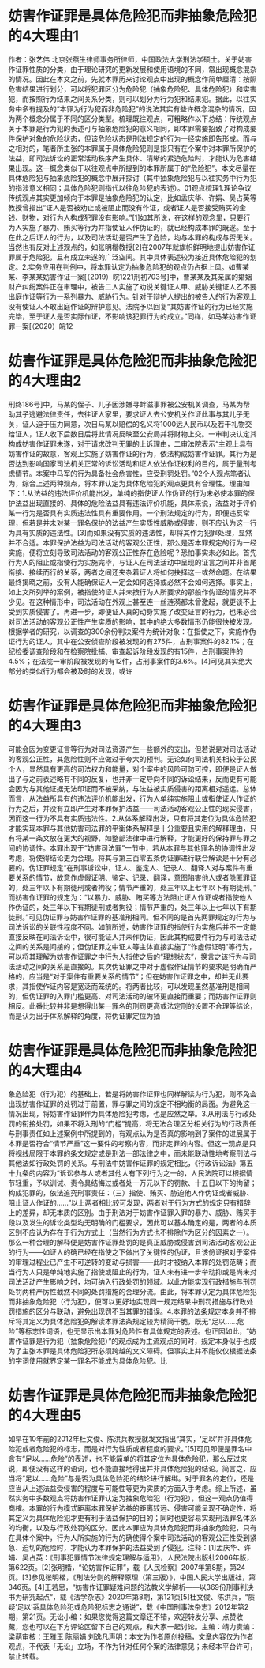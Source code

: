 # 妨害作证罪是具体危险犯而非抽象危险犯的4大理由1

作者：张艺伟 北京张燕生律师事务所律师，中国政法大学刑法学硕士。关于妨害作证罪性质的分类，由于理论研究的更新发展和使用语境的不同，常出现概念混杂的情况。因此在本文之前，先就本罪历来讨论观点中出现的概念作简单厘清：按照危害结果进行划分，可以将犯罪区分为危险犯（抽象危险犯、具体危险犯）和实害犯，而按照行为结果之间关系分类，则可以划分为行为犯和结果犯。据此，以往实务中多有提及的“本罪为行为犯而非危险犯”的说法其实有些许概念混杂的情况，因为两个概念分属于不同的区分类型。梳理既往观点，可粗略作以下总结：传统观点关于本罪是行为犯的表述可与抽象危险犯的意义相同，即本罪需要招致了对构成要件保护对象的危险状态，但该危险状态是刑法规定的行为一经实施即告形成。而与之相对的，笔者所主张的本罪属于具体危险犯则是指只有在个案中对本罪所保护的法益，即司法诉讼的正常活动秩序产生具体、清晰的紧迫危险时，才能认为危害结果出现。这一概念类似于以往观点中所提到的本罪所属于的“危险犯”。本文尽量在具体危险犯与抽象危险犯的概念中展开探讨（其中抽象危险犯与以往实务中行为犯的指涉意义相同；具体危险犯则指代以往危险犯的表述）。01观点梳理1.理论争议传统观点其实更加倾向于本罪是抽象危险犯的认定，比如孟庆华、许娟、吴占英等教授曾指出“证人是否被劝止或被阻止而没有作证，或者证人是否接受贿买的金钱、财物，对行为人构成犯罪没有影响。”[1]如其所说，在这样的观念里，只要行为人实施了暴力、贿买等行为并指使证人作伪证的，就已经构成本罪的既遂。至于在此之后证人的行为，以及司法活动是否产生了危险，均与本罪的构成与否无关。当然也有反对上述观点的，如张明楷教授[2]在2007年就旗帜鲜明地提出妨害作证罪属于危险犯，且有成立未遂的广泛空间。其中具体表述较为接近具体危险犯的划定。2.实务应用在判例中，将本罪认定为抽象危险犯的观点仍占据上风。如曹某某、李某某妨害作证一案[（2019）皖1221刑初703号]中，曹某某及其亲属的婚姻财产纠纷案件正在审理中，被告二人实施了劝说关键证人甲、威胁关键证人乙不要出庭作证等行为一系列暴力、威胁行为。针对于辩护人提出的被告人的行为客观上没有使证人不敢出庭作证的辩护意见。法院予以回复“其妨害作证的行为已经实施完毕，至于证人是否实际作证，不影响该犯罪行为的成立。”同样，如马某妨害作证罪一案[（2020）皖12

# 妨害作证罪是具体危险犯而非抽象危险犯的4大理由2

刑终186号]中，马某的侄子、儿子因涉嫌寻衅滋事罪被公安机关调查，马某为帮助其子逃避法律责任，去往证人家里，要求证人去公安机关作证此事与其儿子无关，证人迫于压力同意，次日马某以赔偿的名义将1000远人民币以及若干礼物交给证人，证人收下后数日后将此情况反映至公安局并将财物上交。一审判决认定其构成妨害作证罪未遂，对于请求改判无罪的上诉理由，二审法院表示“主观上具有妨害作证的故意，客观上实施了妨害作证的行为，依法构成妨害作证罪。其行为是否达到影响国家司法机关正常的诉讼活动和证人依法作证权利的目的，属于量刑考虑情节。本案中马军的行为具备社会危害性，应受刑罚处罚。”02个人观点笔者认为，综合上述两种观点，将本罪认定为具体危险犯的观点更具有合理性。理由如下：1.从法益的违法评价机能出发，单纯的指使证人作伪证的行为未必使本罪的保护法益出现直接的、具体的危险法益具有违法评价机能，具体来说，法益对于评价某一行为是否具有实质违法性具有重要作用。一个刑法规定的行为，即便违反常理，但若是并未对某一罪名保护的法益产生实质性威胁或侵害，则不应认为这一行为具有实质的违法性。[3]而如果没有实质的违法性，却将其作为犯罪处理，显然并不合适。本罪保护法益为司法活动的客观公正性，那么是否本罪规定的行为一经实施，便将立刻导致司法活动的客观公正性存在危险呢？恐怕事实未必如此。首先行为人的阻止或指使行为实施完毕，与证人在司法活动中呈现的证言之间并非首尾衔接、接续而行的关系，两者之间还夹杂着证人将如何抉择这一或然命题。在结果最终揭晓之前，没有人能确保证人一定会如何选择或必然不会如何选择。事实上，如上文所列举的案例，被指使的证人并未按行为人所要求的那般作伪证的情况并不少见。在这种情形中，司法活动在外观上甚至连一丝涟漪都未曾激起，就更谈不上受到实质侵害了。再进一步，即便证人真的动身实施了改变证言的行为，也未必会对司法活动的客观公正性产生实质的影响，其中的绝大多数情形仍能很快被发现。根据学者的研究，以调查的300余份判决案件为统计对象：在指使之下，实施作伪证行为的证人，其中在公安侦查阶段被发现的有275件，占刑事案件的82.1%；在纪检委调查阶段和在检察院批捕、审查起诉阶段发现的有15件，占刑事案件的4.5%；在法院一审阶段被发现的有12件，占刑事案件的3.6%。[4]可见其实绝大部分的类似行为都会被及时的发现，或许

# 妨害作证罪是具体危险犯而非抽象危险犯的4大理由3

可能会因为变更证言等行为对司法资源产生一些额外的支出，但若说是对司法活动的客观公正性，其危险性则不应做过于夸大的预判。无论如何司法机关相较于公民个人，显然具有更高的司法权力和能量，对个案中的风险可防可控，即便是证人做出了与之前表述略有不同的反复，也并非一定导向不同的诉讼结果，反而更有可能会因为与其他证据无法印证而不被采纳，与法益被实质侵害的距离相对遥远。总体而言，从法益所具有的违法评价机能出发，行为人单纯实施阻止或指使证人作证的行为之后，并没有立即产生对本罪保护法益——司法活动客观公正性的现实侵害，因而这一行为不具有实质违法性。2.从体系解释出发，只有将其定位为具体危险犯才能实现本罪与其他妨害司法罪的平衡体系解释是十分重要且实用的解释理由，只有将某一条文放在更大的视野，如整部法律中进行解释，才能更好的保持罪与罪之间的协调性。本罪出现于“妨害司法罪”一节中，若从本罪与其他罪名的协调性出发考虑，将使得结论更为合理。将其与第三百零五条伪证罪进行联合解读是十分有必要的。伪证罪规定“在刑事诉讼中，证人、鉴定人、记录人、翻译人对与案件有重要关系的情节，故意作虚假证明、鉴定、记录、翻译，意图陷害他人或者隐匿罪证的，处三年以下有期徒刑或者拘役；情节严重的，处三年以上七年以下有期徒刑。” 而妨害作证罪的规定为：“以暴力、威胁、贿买等方法阻止证人作证或者指使他人作伪证的，处三年以下有期徒刑或者拘役；情节严重的，处三年以上七年以下有期徒刑。”可见伪证罪与妨害作证罪的基准刑相同。但不同的是首先两罪规定的行为与司法诉讼的关联性程度不同。如前所述，妨害作证罪的指使行为实施后并不一定能直接反映在司法诉讼中，很可能证人并未作伪证，因此其构成要件行为与司法活动之间的关系是间接的；但伪证罪之中证人等主体直接实施了“作虚假证明”等行为，可以将其理解为妨害作证罪之中行为人指使之后的“理想状态”，换言之该行为与司法活动之间的关系是直接的。其次伪证罪之中对于虚假作证情节的要求是明确而严格的，应当是“对于案件有重要关系的情节”；但在妨害作证罪之中，却并无此要求，其指使作证内容是宽泛而笼统的。将两者比较，可以发现虽然基准刑是相同的，但伪证罪的入罪门槛更高、对司法活动的破坏更直接而重要；而妨害作证罪则相反。此番比较并非是想得出某一罪名的刑罚更高或法定刑的设置不合理等结论，而是认为出于体系解释的角度，将伪证罪定位为抽

# 妨害作证罪是具体危险犯而非抽象危险犯的4大理由4

象危险犯（行为犯）的基础上，若是将妨害作证罪也同样解读为行为犯，则不免会出现妨害作证罪的处罚过于前置，罪与罪之间的规定不相均衡的局面。为避免这一情况出现，将妨害作证罪作为具体危险犯考虑，也是应然之举。3.从刑法与行政处罚的衔接处罚，如果不将入刑的“门槛”提高，将无法合理区分相关行为的行政责任与刑事责任如上述案例中所提到的，有观点认为是否真的影响到了案件的进展属于本罪是否符合“情节严重”这一要件的考察内容，而非定罪的内容。但这一观点是只将视线局限于本罪的条文规定或是刑法一部法律之中，而未能联动性地考察刑法与其他法如行政处罚的关系。与刑法中妨害作证罪的规定相比，《行政诉讼法》第五十九条的内容为“诉讼参与人或者其他人有下列行为之一的，人民法院可以根据情节轻重，予以训诫、责令具结悔过或者处一万元以下的罚款、十五日以下的拘留；构成犯罪的，依法追究刑事责任：（三）指使、贿买、胁迫他人作伪证或者威胁、阻止证人作证的……”以上两者相比较可发现，两者对于行为方式的规定只有措辞上的差异，却无本质的区别。由于刑法对于妨害作证罪入罪的暴力、威胁、贿买手段以及发生的诉讼类型均无明确的门槛要求，因此可以基本确定的是，两者的本质区别不应认为存在于行为方式上（当然行为方式也不排除作为区分的因素之一）。那么一种合理的解释便是妨害作证罪处罚的是真正威胁或侵害到司法活动客观公正的行为——如证人的确已经在指使之下做出了关键性的伪证，且该份证据对于案件的审理过程业已产生不可逆转的变动与损害——此时才被纳入本罪的处罚范畴；而当行为人只是单纯地实施了指使或阻止的行为，证人未有进一步举动抑或是尚未对司法活动产生影响之时，均可纳入行政处罚的领域。以此方能实现行政措施与刑罚处罚两种严厉性截然不同的处罚措施的合理分流。由此，将本罪认定为具体危险犯而非抽象危险犯（行为犯），便可以更好地实现同一规定结果中刑罚措施与行政处罚措施的区分与联动，避免出现罚不当其罪的错误。4.本罪的法条规定本身并不排斥将其定义为具体危险犯的解读本罪法条规定较为精简干脆，既无“足以……危险”等标志性词语，也无显示出本罪对危险性有具体规定的表述。也正因如此，“妨害作证罪是行为犯（抽象危险犯）”的观点成为主流观点的同时，规定本身似乎也成为了主张本罪是具体危险犯所必须跨越的文义障碍。但事实上并不能仅仅根据法条的字词使用就界定某一罪名不能成为具体危险犯。比

# 妨害作证罪是具体危险犯而非抽象危险犯的4大理由5

如早在10年前的2012年杜文俊、陈洪兵教授就发文指出“其实，‘足以’并非具体危险犯或者危险犯的标志，而是对行为性质或者程度的要求。”[5]可见即便是罪名中含有“足以……危险”的表述，也不能简单的将其定位为具体危险犯，那么反过来说，即便没有这样的语词，也不能直接地得出并非具体危险犯的结论。简言之，应当将“足以……危险”与是否为具体危险犯的结论进行解绑。对于罪名的定位，还是应当从上述法益受侵害的程度与可能性等更为实质的方面入手考虑。综上所述，虽然实务中多数观点将妨害作证罪认定为抽象危险犯（行为犯），但这一观点仍值得商榷。本罪的行为模式距离本罪保护法益的距离较远、侵害可能呈现不确定性，将其定义为具体危险犯才更有利于法益保护的目的；同时也更容易实现刑法罪名体系的均衡，以及与行政处罚的区分。因此本罪应为具体危险犯而非抽象危险犯，只有在具体个案中，行为人所实施的行为的确使得个案中司法活动的客观公正性受到紧急、迫切的危险时，才能认为本罪保护的法益受到了侵犯。注释：[1]孟庆华、许娟、吴占英：《刑事犯罪情节法律规定理解与适用》，人民法院出版社2006年版，第622页。[2]张明楷，“论妨害作证罪”，载《人民检察》2007年第8期，第24页。[3]参见张明楷，《刑法分则的解释原理（第三版）》，中国人民大学出版社，第346页。[4]王若思，“妨害作证罪疑难问题的法教义学解析——以369份刑事判决书为研究起点“，载《法学杂志》2020年第8期，第121页[5]杜文俊、陈洪兵，“质疑’足以’系具体危险犯或危险犯标志之通说”，载《中国刑事法杂志》2012年第2期，第21页。无讼小编：如果您觉得这篇文章还不错，欢迎转发分享、点赞收藏，您也可以在下方评论区留下自己的观点，和大家一起讨论。主编：靖力责编：梁萌审核：王雅玉 陈丽娟 刘逸凡声明：本文为作者原创投稿，文章内容仅为作者观点，不代表「无讼」立场，不作为针对任何个案的法律意见；未经本平台许可，禁止转载。

